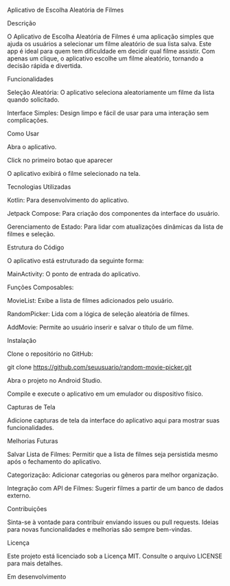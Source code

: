 Aplicativo de Escolha Aleatória de Filmes

Descrição

O Aplicativo de Escolha Aleatória de Filmes é uma aplicação simples que ajuda os usuários a selecionar um filme aleatório de sua lista salva. Este app é ideal para quem tem dificuldade em decidir qual filme assistir. Com apenas um clique, o aplicativo escolhe um filme aleatório, tornando a decisão rápida e divertida.

Funcionalidades



Seleção Aleatória: O aplicativo seleciona aleatoriamente um filme da lista quando solicitado.

Interface Simples: Design limpo e fácil de usar para uma interação sem complicações.

Como Usar

Abra o aplicativo.

Click no primeiro botao que aparecer

O aplicativo exibirá o filme selecionado na tela.

Tecnologias Utilizadas

Kotlin: Para desenvolvimento do aplicativo.

Jetpack Compose: Para criação dos componentes da interface do usuário.

Gerenciamento de Estado: Para lidar com atualizações dinâmicas da lista de filmes e seleção.

Estrutura do Código

O aplicativo está estruturado da seguinte forma:

MainActivity: O ponto de entrada do aplicativo.

Funções Composables:

MovieList: Exibe a lista de filmes adicionados pelo usuário.

RandomPicker: Lida com a lógica de seleção aleatória de filmes.

AddMovie: Permite ao usuário inserir e salvar o título de um filme.

Instalação

Clone o repositório no GitHub:

git clone https://github.com/seuusuario/random-movie-picker.git

Abra o projeto no Android Studio.

Compile e execute o aplicativo em um emulador ou dispositivo físico.

Capturas de Tela

Adicione capturas de tela da interface do aplicativo aqui para mostrar suas funcionalidades.

Melhorias Futuras

Salvar Lista de Filmes: Permitir que a lista de filmes seja persistida mesmo após o fechamento do aplicativo.

Categorização: Adicionar categorias ou gêneros para melhor organização.

Integração com API de Filmes: Sugerir filmes a partir de um banco de dados externo.

Contribuições

Sinta-se à vontade para contribuir enviando issues ou pull requests. Ideias para novas funcionalidades e melhorias são sempre bem-vindas.

Licença

Este projeto está licenciado sob a Licença MIT. Consulte o arquivo LICENSE para mais detalhes.


Em desenvolvimento


